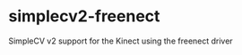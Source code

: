 simplecv2-freenect
==================

SimpleCV v2 support for the Kinect using the freenect driver
